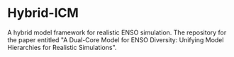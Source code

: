 # Hybrid-ICM
A hybrid model framework for realistic ENSO simulation. The repository for the paper entitled "A Dual-Core Model for ENSO Diversity: Unifying Model Hierarchies for Realistic Simulations".
